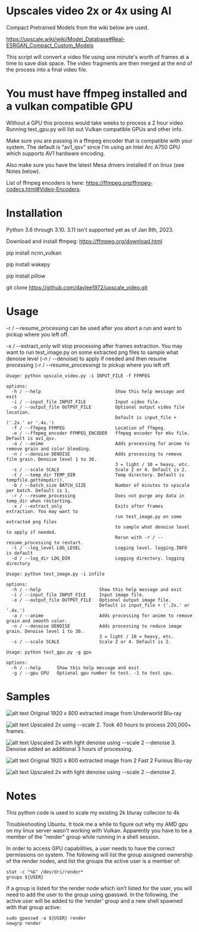 # Upscales video 2x or 4x using AI

Compact Pretrained Models from the wiki below are used.

https://upscale.wiki/wiki/Model_Database#Real-ESRGAN_Compact_Custom_Models

This script will convert a video file using one minute's worth of frames at a time to save disk space. The video fragments are then merged at the end of the process into a final video file.

# You must have ffmpeg installed and a vulkan compatible GPU

Without a GPU this process would take weeks to process a 2 hour video
Running test_gpu.py will list out Vulkan compatible GPUs and other info.

Make sure you are passing in a ffmpeg encoder that is compatible with your system.
The default is "av1_qsv" since I'm using an Intel Arc A750 GPU which supports AV1 hardware encoding.

Also make sure you have the latest Mesa drivers installed if on linux (see Notes below).

List of ffmpeg encoders is here: https://ffmpeg.org/ffmpeg-codecs.html#Video-Encoders.

# Installation

Python 3.6 through 3.10. 3.11 isn't supported yet as of Jan 8th, 2023.

Download and install ffmpeg: https://ffmpeg.org/download.html

pip install ncnn_vulkan

pip install wakepy

pip install pillow

git clone https://github.com/davlee1972/upscale_video.git

# Usage

-r / --resume_processing can be used after you abort a run and want to pickup where you left off.

-x / --extract_only will stop processing after frames extraction. You may want to run test_image.py
on some extracted png files to sample what denoise level (-n / --denoise) to apply if needed
and then resume processing (-r / --resume_processing) to pickup where you left off.

```console
Usage: python upscale_video.py -i INPUT_FILE -f FFMPEG

options:
  -h / --help                            Show this help message and exit
  -i / --input_file INPUT_FILE           Input video file.
  -o / --output_file OUTPUT_FILE         Optional output video file location.
                                         Default is input_file + ('.2x.' or '.4x.')
  -f / --ffmpeg FFMPEG                   Location of ffmpeg.
  -e / --ffmpeg_encoder FFMPEG_ENCODER   ffmpeg encoder for mkv file. Default is av1_qsv.
  -a / --anime                           Adds processing for anime to remove grain and color bleeding.
  -n / --denoise DENOISE                 Adds processing to remove film grain. Denoise level 1 to 30.
                                         3 = light / 10 = heavy, etc.
  -s / --scale SCALE                     Scale 2 or 4. Default is 2.
  -t / --temp_dir TEMP_DIR               Temp directory. Default is tempfile.gettempdir().
  -b / --batch_size BATCH_SIZE           Number of minutes to upscale per batch. Default is 1.
  -r / --resume_processing               Does not purge any data in temp_dir when restarting.
  -x / --extract_only                    Exits after frames extraction. You may want to
                                         run test_image.py on some extracted png files
                                         to sample what denoise level to apply if needed.
                                         Rerun with -r / --resume_processing to restart.
  -l / --log_level LOG_LEVEL             Logging level. logging.INFO is default
  -d / --log_dir LOG_DIR                 Logging directory. logging directory

```

```console
Usage: python test_image.py -i infile

options:
  -h / --help                      Show this help message and exit
  -i / --input_file INPUT_FILE     Input image file.
  -o / --output_file OUTPUT_FILE   Optional output image file.
                                   Default is input_file + ('.2x.' or '.4x.')
  -a / --anime                     Adds processing for anime to remove grain and smooth color.
  -n / --denoise DENOISE           Adds processing to reduce image grain. Denoise level 1 to 30.
                                   3 = light / 10 = heavy, etc.
  -s / --scale SCALE               Scale 2 or 4. Default is 2.

```

```console
Usage: python test_gpu.py -g gpu

options:
  -h / --help      Show this help message and exit
  -g / --gpu GPU   Optional gpu number to test. -1 to test cpu.

```


# Samples

![alt text](https://i.imgur.com/nkbA0Ft.png)
Original 1920 x 800 extracted image from Underworld Blu-ray

![alt text](https://i.imgur.com/Z2djqQN.png)
Upscaled 2x using --scale 2. Took 40 hours to process 200,000+ frames.

![alt text](https://i.imgur.com/GOFMK47.png)
Upscaled 2x with light denoise using --scale 2 --denoise 3. Denoise added an additional 3 hours of processing.

![alt text](https://i.imgur.com/xG9kwMJ.png)
Original 1920 x 800 extracted image from 2 Fast 2 Furious Blu-ray

![alt text](https://i.imgur.com/dIWhovG.png)
Upscaled 2x with light denoise using --scale 2 --denoise 2.

# Notes

This python code is used to scale my existing 2k bluray collecion to 4k

Troubleshooting Ubuntu. It took me a while to figure out why my AMD gpu on my linux server wasn't working
with Vulkan. Apparently you have to be a member of the "render" group while running in a shell session.

In order to access GPU capabilities, a user needs to have the correct permissions on system. The following
will list the group assigned ownership of the render nodes, and list the groups the active user is a member of:

```console
stat -c "%G" /dev/dri/render*
groups ${USER}
```

If a group is listed for the render node which isn’t listed for the user, you will need to add
the user to the group using gpasswd. In the following, the active user will be added to the
‘render’ group and a new shell spawned with that group active:

```console
sudo gpasswd -a ${USER} render
newgrp render
```
